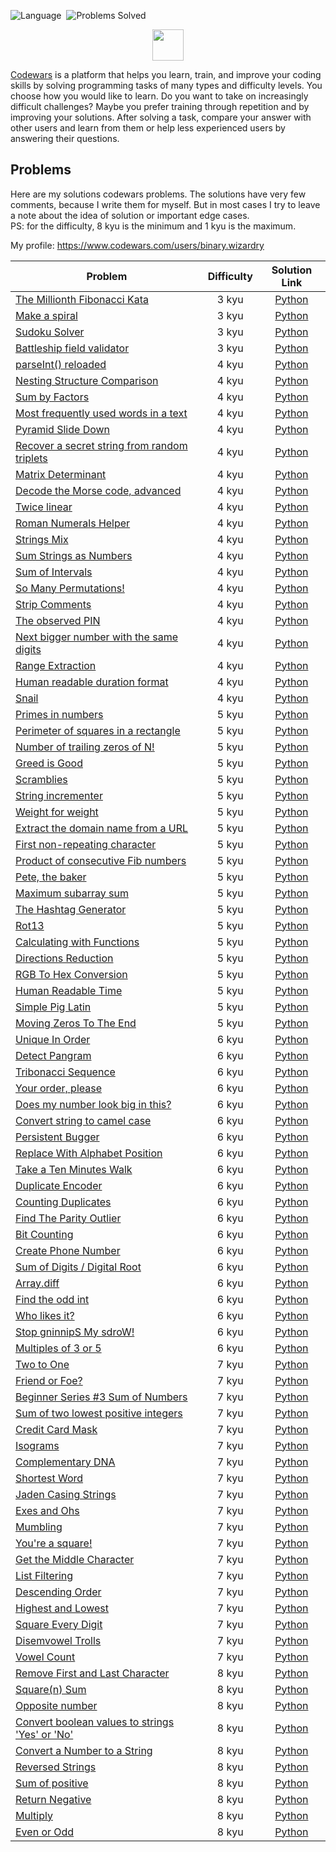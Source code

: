 ![Language](https://img.shields.io/badge/language-Python-blue.svg)&nbsp;
![Problems Solved](https://img.shields.io/badge/problems%20solved-93-green)&nbsp;

<p align="center">
    <a href="https://www.codewars.com/">
        <img height=50 src="https://www.qualified.io/shared/images/codewars-black-large-24a9d355.png">
    </a>
</p>

[Codewars](https://www.codewars.com/) is a platform that helps you learn, train, and improve your coding skills by solving programming tasks of many types and difficulty levels. 
You choose how you would like to learn. Do you want to take on increasingly difficult challenges? Maybe you prefer training through repetition and by improving your solutions. 
After solving a task, compare your answer with other users and learn from them or help less experienced users by answering their questions.

## Problems

Here are my solutions codewars problems. The solutions have very few comments, because I write them for myself. But in most cases I try to leave a note about the idea of ​​solution or important edge cases.
<br>
PS: for the difficulty, 8 kyu is the minimum and 1 kyu is the maximum.

My profile: https://www.codewars.com/users/binary.wizardry

| Problem | Difficulty | Solution Link|
|---------|:----------:|:------------:|
| [The Millionth Fibonacci Kata](https://www.codewars.com/kata/53d40c1e2f13e331fc000c26) | 3 kyu | [Python](Python/3%20kyu/The%20Millionth%20Fibonacci%20Kata.py) |
| [Make a spiral](https://www.codewars.com/kata/534e01fbbb17187c7e0000c6) | 3 kyu | [Python](Python/3%20kyu/Make%20a%20spiral.py) |
| [Sudoku Solver](https://www.codewars.com/kata/5296bc77afba8baa690002d7) | 3 kyu | [Python](Python/3%20kyu/Sudoku%20Solver.py) |
| [Battleship field validator](https://www.codewars.com/kata/52bb6539a4cf1b12d90005b7) | 3 kyu | [Python](Python/3%20kyu/Battleship%20field%20validator.py) |
| [parseInt() reloaded](https://www.codewars.com/kata/525c7c5ab6aecef16e0001a5) | 4 kyu | [Python](Python/4%20kyu/parseInt()%20reloaded.py) |
| [Nesting Structure Comparison](https://www.codewars.com/kata/520446778469526ec0000001) | 4 kyu | [Python](Python/4%20kyu/Nesting%20Structure%20Comparison.py) |
| [Sum by Factors](https://www.codewars.com/kata/54d496788776e49e6b00052f) | 4 kyu | [Python](Python/4%20kyu/Sum%20by%20Factors.py) |
| [Most frequently used words in a text](https://www.codewars.com/kata/51e056fe544cf36c410000fb) | 4 kyu | [Python](Python/4%20kyu/Most%20frequently%20used%20words%20in%20a%20text.py) |
| [Pyramid Slide Down](https://www.codewars.com/kata/551f23362ff852e2ab000037) | 4 kyu | [Python](Python/4%20kyu/Pyramid%20Slide%20Down.py) |
| [Recover a secret string from random triplets](https://www.codewars.com/kata/53f40dff5f9d31b813000774) | 4 kyu | [Python](Python/4%20kyu/Recover%20a%20secret%20string%20from%20random%20triplets.py) |
| [Matrix Determinant](https://www.codewars.com/kata/52a382ee44408cea2500074c) | 4 kyu | [Python](Python/4%20kyu/Matrix%20Determinant.py) |
| [Decode the Morse code, advanced](https://www.codewars.com/kata/54b72c16cd7f5154e9000457) | 4 kyu | [Python](Python/4%20kyu/Decode%20the%20Morse%20code,%20advanced.py) |
| [Twice linear](https://www.codewars.com/kata/5672682212c8ecf83e000050) | 4 kyu | [Python](Python/4%20kyu/Twice%20linear.py) |
| [Roman Numerals Helper](https://www.codewars.com/kata/51b66044bce5799a7f000003) | 4 kyu | [Python](Python/4%20kyu/Roman%20Numerals%20Helper.py) |
| [Strings Mix](https://www.codewars.com/kata/5629db57620258aa9d000014) | 4 kyu | [Python](Python/4%20kyu/Strings%20Mix.py) |
| [Sum Strings as Numbers](https://www.codewars.com/kata/5324945e2ece5e1f32000370) | 4 kyu | [Python](Python/4%20kyu/Sum%20Strings%20as%20Numbers.py) |
| [Sum of Intervals](https://www.codewars.com/kata/52b7ed099cdc285c300001cd) | 4 kyu | [Python](Python/4%20kyu/Sum%20of%20Intervals.py) |
| [So Many Permutations!](https://www.codewars.com/kata/5254ca2719453dcc0b00027d) | 4 kyu | [Python](Python/4%20kyu/So%20Many%20Permutations!.py) |
| [Strip Comments](https://www.codewars.com/kata/51c8e37cee245da6b40000bd) | 4 kyu | [Python](Python/4%20kyu/Strip%20Comments.py) |
| [The observed PIN](https://www.codewars.com/kata/5263c6999e0f40dee200059d) | 4 kyu | [Python](Python/4%20kyu/The%20observed%20PIN.py) |
| [Next bigger number with the same digits](https://www.codewars.com/kata/55983863da40caa2c900004e) | 4 kyu | [Python](Python/4%20kyu/Next%20bigger%20number%20with%20the%20same%20digits.py) |
| [Range Extraction](https://www.codewars.com/kata/51ba717bb08c1cd60f00002f) | 4 kyu | [Python](Python/4%20kyu/Range%20Extraction.py) |
| [Human readable duration format](https://www.codewars.com/kata/52742f58faf5485cae000b9a) | 4 kyu | [Python](Python/4%20kyu/Human%20readable%20duration%20format.py) |
| [Snail](https://www.codewars.com/kata/521c2db8ddc89b9b7a0000c1) | 4 kyu | [Python](Python/4%20kyu/Snail.py) |
| [Primes in numbers](https://www.codewars.com/kata/54d512e62a5e54c96200019e) | 5 kyu | [Python](Python/5%20kyu/Primes%20in%20numbers.py) |
| [Perimeter of squares in a rectangle](https://www.codewars.com/kata/559a28007caad2ac4e000083) | 5 kyu | [Python](Python/5%20kyu/Perimeter%20of%20squares%20in%20a%20rectangle.py) |
| [Number of trailing zeros of N!](https://www.codewars.com/kata/52f787eb172a8b4ae1000a34) | 5 kyu | [Python](Python/5%20kyu/Number%20of%20trailing%20zeros%20of%20N!.py) |
| [Greed is Good](https://www.codewars.com/kata/5270d0d18625160ada0000e4) | 5 kyu | [Python](Python/5%20kyu/Greed%20is%20Good.py) |
| [Scramblies](https://www.codewars.com/kata/55c04b4cc56a697bb0000048) | 5 kyu | [Python](Python/5%20kyu/Scramblies.py) |
| [String incrementer](https://www.codewars.com/kata/54a91a4883a7de5d7800009c) | 5 kyu | [Python](Python/5%20kyu/String%20incrementer.py) |
| [Weight for weight](https://www.codewars.com/kata/55c6126177c9441a570000cc) | 5 kyu | [Python](Python/5%20kyu/Weight%20for%20weight.py) |
| [Extract the domain name from a URL](https://www.codewars.com/kata/514a024011ea4fb54200004b) | 5 kyu | [Python](Python/5%20kyu/Extract%20the%20domain%20name%20from%20a%20URL.py) |
| [First non-repeating character](https://www.codewars.com/kata/52bc74d4ac05d0945d00054e) | 5 kyu | [Python](Python/5%20kyu/First%20non-repeating%20character.py) |
| [Product of consecutive Fib numbers](https://www.codewars.com/kata/5541f58a944b85ce6d00006a) | 5 kyu | [Python](Python/5%20kyu/Product%20of%20consecutive%20Fib%20numbers.py) |
| [Pete, the baker](https://www.codewars.com/kata/525c65e51bf619685c000059) | 5 kyu | [Python](Python/5%20kyu/Pete,%20the%20baker.py) |
| [Maximum subarray sum](https://www.codewars.com/kata/54521e9ec8e60bc4de000d6c) | 5 kyu | [Python](Python/5%20kyu/Maximum%20subarray%20sum.py) |
| [The Hashtag Generator](https://www.codewars.com/kata/52449b062fb80683ec000024) | 5 kyu | [Python](Python/5%20kyu/The%20Hashtag%20Generator.py) |
| [Rot13](https://www.codewars.com/kata/530e15517bc88ac656000716) | 5 kyu | [Python](Python/5%20kyu/Rot13.py) |
| [Calculating with Functions](https://www.codewars.com/kata/525f3eda17c7cd9f9e000b39) | 5 kyu | [Python](Python/5%20kyu/Calculating%20with%20Functions.py) |
| [Directions Reduction](https://www.codewars.com/kata/550f22f4d758534c1100025a) | 5 kyu | [Python](Python/5%20kyu/Directions%20Reduction.py) |
| [RGB To Hex Conversion](https://www.codewars.com/kata/513e08acc600c94f01000001) | 5 kyu | [Python](Python/5%20kyu/RGB%20To%20Hex%20Conversion.py) |
| [Human Readable Time](https://www.codewars.com/kata/52685f7382004e774f0001f7) | 5 kyu | [Python](Python/5%20kyu/Human%20Readable%20Time.py) |
| [Simple Pig Latin](https://www.codewars.com/kata/520b9d2ad5c005041100000f) | 5 kyu | [Python](Python/5%20kyu/Simple%20Pig%20Latin.py) |
| [Moving Zeros To The End](https://www.codewars.com/kata/52597aa56021e91c93000cb0) | 5 kyu | [Python](Python/5%20kyu/Moving%20Zeros%20To%20The%20End.py) |
| [Unique In Order](https://www.codewars.com/kata/54e6533c92449cc251001667) | 6 kyu | [Python](Python/6%20kyu/Unique%20In%20Order.py) |
| [Detect Pangram](https://www.codewars.com/kata/545cedaa9943f7fe7b000048) | 6 kyu | [Python](Python/6%20kyu/Detect%20Pangram.py) |
| [Tribonacci Sequence](https://www.codewars.com/kata/556deca17c58da83c00002db) | 6 kyu | [Python](Python/6%20kyu/Tribonacci%20Sequence.py) |
| [Your order, please](https://www.codewars.com/kata/55c45be3b2079eccff00010f) | 6 kyu | [Python](Python/6%20kyu/Your%20order,%20please.py) |
| [Does my number look big in this?](https://www.codewars.com/kata/5287e858c6b5a9678200083c) | 6 kyu | [Python](Python/6%20kyu/Does%20my%20number%20look%20big%20in%20this%3F.py) |
| [Convert string to camel case](https://www.codewars.com/kata/517abf86da9663f1d2000003) | 6 kyu | [Python](Python/6%20kyu/Convert%20string%20to%20camel%20case.py) |
| [Persistent Bugger](https://www.codewars.com/kata/55bf01e5a717a0d57e0000ec) | 6 kyu | [Python](Python/6%20kyu/Persistent%20Bugger.py) |
| [Replace With Alphabet Position](https://www.codewars.com/kata/546f922b54af40e1e90001da) | 6 kyu | [Python](Python/6%20kyu/Replace%20With%20Alphabet%20Position.py) |
| [Take a Ten Minutes Walk](https://www.codewars.com/kata/54da539698b8a2ad76000228) | 6 kyu | [Python](Python/6%20kyu/Take%20a%20Ten%20Minutes%20Walk.py) |
| [Duplicate Encoder](https://www.codewars.com/kata/54b42f9314d9229fd6000d9c) | 6 kyu | [Python](Python/6%20kyu/Duplicate%20Encoder.py) |
| [Counting Duplicates](https://www.codewars.com/kata/54bf1c2cd5b56cc47f0007a1) | 6 kyu | [Python](Python/6%20kyu/Counting%20Duplicates.py) |
| [Find The Parity Outlier](https://www.codewars.com/kata/5526fc09a1bbd946250002dc) | 6 kyu | [Python](Python/6%20kyu/Find%20The%20Parity%20Outlier.py) |
| [Bit Counting](https://www.codewars.com/kata/526571aae218b8ee490006f4) | 6 kyu | [Python](Python/6%20kyu/Bit%20Counting.py) |
| [Create Phone Number](https://www.codewars.com/kata/525f50e3b73515a6db000b83) | 6 kyu | [Python](Python/6%20kyu/Create%20Phone%20Number.py) |
| [Sum of Digits / Digital Root](https://www.codewars.com/kata/541c8630095125aba6000c00) | 6 kyu | [Python](Python/6%20kyu/Sum%20of%20Digits%20Digital%20Root.py) |
| [Array.diff](https://www.codewars.com/kata/523f5d21c841566fde000009) | 6 kyu | [Python](Python/6%20kyu/Array.diff.py) |
| [Find the odd int](https://www.codewars.com/kata/54da5a58ea159efa38000836) | 6 kyu | [Python](Python/6%20kyu/Find%20the%20odd%20int.py) |
| [Who likes it?](https://www.codewars.com/kata/5266876b8f4bf2da9b000362) | 6 kyu | [Python](Python/6%20kyu/Who%20likes%20it%3F.py) |
| [Stop gninnipS My sdroW!](https://www.codewars.com/kata/5264d2b162488dc400000001) | 6 kyu | [Python](Python/6%20kyu/Stop%20gninnipS%20My%20sdroW!.py) |
| [Multiples of 3 or 5](https://www.codewars.com/kata/514b92a657cdc65150000006) | 6 kyu | [Python](Python/6%20kyu/Multiples%20of%203%20or%205.py) |
| [Two to One](https://www.codewars.com/kata/5656b6906de340bd1b0000ac) | 7 kyu | [Python](Python/7%20kyu/Two%20to%20One.py) |
| [Friend or Foe?](https://www.codewars.com/kata/55b42574ff091733d900002f) | 7 kyu | [Python](Python/7%20kyu/Friend%20or%20Foe%3F.py) |
| [Beginner Series #3 Sum of Numbers](https://www.codewars.com/kata/55f2b110f61eb01779000053) | 7 kyu | [Python](Python/7%20kyu/Beginner%20Series%20%233%20Sum%20of%20Numbers.py) |
| [Sum of two lowest positive integers](https://www.codewars.com/kata/558fc85d8fd1938afb000014) | 7 kyu | [Python](Python/7%20kyu/Sum%20of%20two%20lowest%20positive%20integers.py) |
| [Credit Card Mask](https://www.codewars.com/kata/5412509bd436bd33920011bc) | 7 kyu | [Python](Python/7%20kyu/Credit%20Card%20Mask.py) |
| [Isograms](https://www.codewars.com/kata/54ba84be607a92aa900000f1) | 7 kyu | [Python](Python/7%20kyu/Isograms.py) |
| [Complementary DNA](https://www.codewars.com/kata/554e4a2f232cdd87d9000038) | 7 kyu | [Python](Python/7%20kyu/Complementary%20DNA.py) |
| [Shortest Word](https://www.codewars.com/kata/57cebe1dc6fdc20c57000ac9) | 7 kyu | [Python](Python/7%20kyu/Shortest%20Word.py) |
| [Jaden Casing Strings](https://www.codewars.com/kata/5390bac347d09b7da40006f6) | 7 kyu | [Python](Python/7%20kyu/Jaden%20Casing%20Strings.py) |
| [Exes and Ohs](https://www.codewars.com/kata/55908aad6620c066bc00002a) | 7 kyu | [Python](Python/7%20kyu/Exes%20and%20Ohs.py) |
| [Mumbling](https://www.codewars.com/kata/5667e8f4e3f572a8f2000039) | 7 kyu | [Python](Python/7%20kyu/Mumbling.py) |
| [You're a square!](https://www.codewars.com/kata/54c27a33fb7da0db0100040e) | 7 kyu | [Python](Python/7%20kyu/You're%20a%20square!.py) |
| [Get the Middle Character](https://www.codewars.com/kata/56747fd5cb988479af000028) | 7 kyu | [Python](Python/7%20kyu/Get%20the%20Middle%20Character.py) |
| [List Filtering](https://www.codewars.com/kata/53dbd5315a3c69eed20002dd) | 7 kyu | [Python](Python/7%20kyu/List%20Filtering.py) |
| [Descending Order](https://www.codewars.com/kata/5467e4d82edf8bbf40000155) | 7 kyu | [Python](Python/7%20kyu/Descending%20Order.py) |
| [Highest and Lowest](https://www.codewars.com/kata/554b4ac871d6813a03000035) | 7 kyu | [Python](Python/7%20kyu/Highest%20and%20Lowest.py) |
| [Square Every Digit](https://www.codewars.com/kata/546e2562b03326a88e000020) | 7 kyu | [Python](Python/7%20kyu/Square%20Every%20Digit.py) |
| [Disemvowel Trolls](https://www.codewars.com/kata/52fba66badcd10859f00097e) | 7 kyu | [Python](Python/7%20kyu/Disemvowel%20Trolls.py) |
| [Vowel Count](https://www.codewars.com/kata/54ff3102c1bad923760001f3) | 7 kyu | [Python](Python/7%20kyu/Vowel%20Count.py) |
| [Remove First and Last Character](https://www.codewars.com/kata/56bc28ad5bdaeb48760009b0) | 8 kyu | [Python](Python/8%20kyu/Remove%20First%20and%20Last%20Character.py) |
| [Square(n) Sum](https://www.codewars.com/kata/515e271a311df0350d00000f) | 8 kyu | [Python](Python/8%20kyu/Square(n)%20Sum.py) |
| [Opposite number](https://www.codewars.com/kata/56dec885c54a926dcd001095) | 8 kyu | [Python](Python/8%20kyu/Opposite%20number.py) |
| [Convert boolean values to strings 'Yes' or 'No'](https://www.codewars.com/kata/53369039d7ab3ac506000467) | 8 kyu | [Python](Python/8%20kyu/Convert%20boolean%20values%20to%20strings%20'Yes'%20or%20'No'.py) |
| [Convert a Number to a String](https://www.codewars.com/kata/5265326f5fda8eb1160004c8) | 8 kyu | [Python](Python/8%20kyu/Convert%20a%20Number%20to%20a%20String.py) |
| [Reversed Strings](https://www.codewars.com/kata/5168bb5dfe9a00b126000018) | 8 kyu | [Python](Python/8%20kyu/Reversed%20Strings.py) |
| [Sum of positive](https://www.codewars.com/kata/5715eaedb436cf5606000381) | 8 kyu | [Python](Python/8%20kyu/Sum%20of%20positive.py) |
| [Return Negative](https://www.codewars.com/kata/55685cd7ad70877c23000102) | 8 kyu | [Python](Python/8%20kyu/Return%20Negative.py) |
| [Multiply](https://www.codewars.com/kata/50654ddff44f800200000004) | 8 kyu | [Python](Python/8%20kyu/Multiply.py) |
| [Even or Odd](https://www.codewars.com/kata/53da3dbb4a5168369a0000fe) | 8 kyu | [Python](Python/8%20kyu/Even%20or%20Odd.py) |
